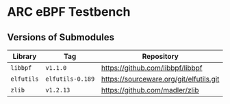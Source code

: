 # ARC eBPF Testbench

## Versions of Submodules

| Library | Tag | Repository |
| ------- | --- | ---------- |
| `libbpf`| `v1.1.0` | <https://github.com/libbpf/libbpf> |
| `elfutils` | `elfutils-0.189` | <https://sourceware.org/git/elfutils.git> |
| `zlib` | `v1.2.13` | <https://github.com/madler/zlib> |
